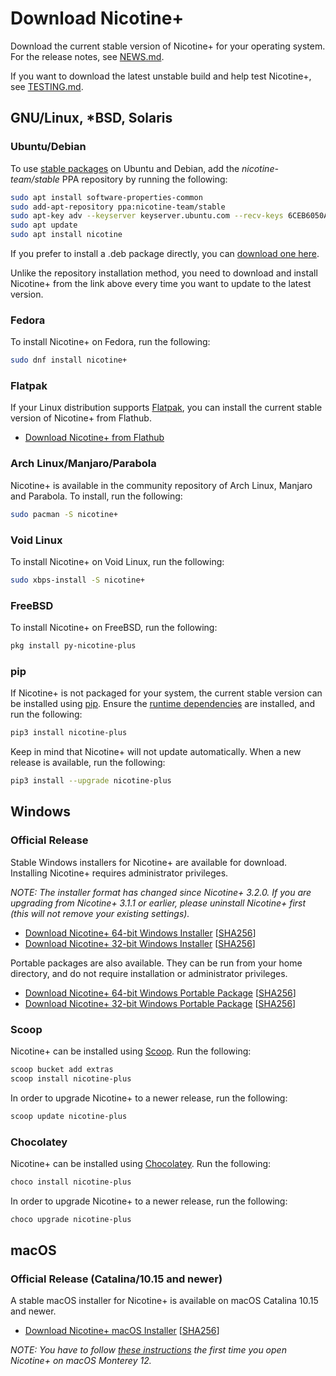 # Download Nicotine+

Download the current stable version of Nicotine+ for your operating system. For the release notes, see [NEWS.md](/NEWS.md).

If you want to download the latest unstable build and help test Nicotine+, see [TESTING.md](TESTING.md).

## GNU/Linux, *BSD, Solaris

### Ubuntu/Debian

To use [stable packages](https://launchpad.net/~nicotine-team/+archive/ubuntu/stable) on Ubuntu and Debian, add the *nicotine-team/stable* PPA repository by running the following:

```sh
sudo apt install software-properties-common
sudo add-apt-repository ppa:nicotine-team/stable
sudo apt-key adv --keyserver keyserver.ubuntu.com --recv-keys 6CEB6050A30E5769
sudo apt update
sudo apt install nicotine
```

If you prefer to install a .deb package directly, you can [download one here](http://ppa.launchpad.net/nicotine-team/stable/ubuntu/pool/main/n/nicotine/).

Unlike the repository installation method, you need to download and install Nicotine+ from the link above every time you want to update to the latest version.

### Fedora

To install Nicotine+ on Fedora, run the following:

```sh
sudo dnf install nicotine+
```

### Flatpak

If your Linux distribution supports [Flatpak](https://www.flatpak.org/setup/), you can install the current stable version of Nicotine+ from Flathub.

- [Download Nicotine+ from Flathub](https://flathub.org/apps/details/org.nicotine_plus.Nicotine)

### Arch Linux/Manjaro/Parabola

Nicotine+ is available in the community repository of Arch Linux, Manjaro and Parabola. To install, run the following:

```sh
sudo pacman -S nicotine+
```

### Void Linux

To install Nicotine+ on Void Linux, run the following:

```sh
sudo xbps-install -S nicotine+
```

### FreeBSD

To install Nicotine+ on FreeBSD, run the following:

```sh
pkg install py-nicotine-plus
```

### pip

If Nicotine+ is not packaged for your system, the current stable version can be installed using [pip](https://pip.pypa.io/). Ensure the [runtime dependencies](DEPENDENCIES.md) are installed, and run the following:

```sh
pip3 install nicotine-plus
```

Keep in mind that Nicotine+ will not update automatically. When a new release is available, run the following:

```sh
pip3 install --upgrade nicotine-plus
```

## Windows

### Official Release

Stable Windows installers for Nicotine+ are available for download. Installing Nicotine+ requires administrator privileges.

*NOTE: The installer format has changed since Nicotine+ 3.2.0. If you are upgrading from Nicotine+ 3.1.1 or earlier, please uninstall Nicotine+ first (this will not remove your existing settings).*

- [Download Nicotine+ 64-bit Windows Installer](https://github.com/nicotine-plus/nicotine-plus/releases/latest/download/windows-x86_64-installer.zip)  [[SHA256](https://github.com/nicotine-plus/nicotine-plus/releases/latest/download/windows-x86_64-installer.zip.sha256)]
- [Download Nicotine+ 32-bit Windows Installer](https://github.com/nicotine-plus/nicotine-plus/releases/latest/download/windows-i686-installer.zip)  [[SHA256](https://github.com/nicotine-plus/nicotine-plus/releases/latest/download/windows-i686-installer.zip.sha256)]

Portable packages are also available. They can be run from your home directory, and do not require installation or administrator privileges.

- [Download Nicotine+ 64-bit Windows Portable Package](https://github.com/nicotine-plus/nicotine-plus/releases/latest/download/windows-x86_64-package.zip)  [[SHA256](https://github.com/nicotine-plus/nicotine-plus/releases/latest/download/windows-x86_64-package.zip.sha256)]
- [Download Nicotine+ 32-bit Windows Portable Package](https://github.com/nicotine-plus/nicotine-plus/releases/latest/download/windows-i686-package.zip)  [[SHA256](https://github.com/nicotine-plus/nicotine-plus/releases/latest/download/windows-i686-package.zip.sha256)]

### Scoop

Nicotine+ can be installed using [Scoop](https://scoop.sh/). Run the following:

```sh
scoop bucket add extras
scoop install nicotine-plus
```

In order to upgrade Nicotine+ to a newer release, run the following:

```sh
scoop update nicotine-plus
```

### Chocolatey

Nicotine+ can be installed using [Chocolatey](https://chocolatey.org/install). Run the following:

```sh
choco install nicotine-plus
```

In order to upgrade Nicotine+ to a newer release, run the following:

```sh
choco upgrade nicotine-plus
```

## macOS

### Official Release (Catalina/10.15 and newer)

A stable macOS installer for Nicotine+ is available on macOS Catalina 10.15 and newer.

- [Download Nicotine+ macOS Installer](https://github.com/nicotine-plus/nicotine-plus/releases/latest/download/macos-installer.zip)  [[SHA256](https://github.com/nicotine-plus/nicotine-plus/releases/latest/download/macos-installer.zip.sha256)]

*NOTE: You have to follow [these instructions](https://support.apple.com/guide/mac-help/open-a-mac-app-from-an-unidentified-developer-mh40616/mac) the first time you open Nicotine+ on macOS Monterey 12.*
